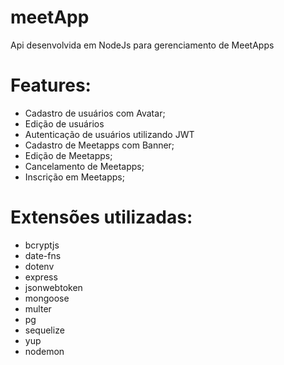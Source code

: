 # meetApp
Api desenvolvida em NodeJs para gerenciamento de MeetApps

# Features:
- Cadastro de usuários com Avatar;
- Edição de usuários
- Autenticação de usuários utilizando JWT
- Cadastro de Meetapps com Banner;
- Edição de Meetapps;
- Cancelamento de Meetapps;
- Inscrição em Meetapps;

# Extensões utilizadas:
- bcryptjs
- date-fns
- dotenv
- express
- jsonwebtoken
- mongoose
- multer
- pg
- sequelize
- yup
- nodemon

